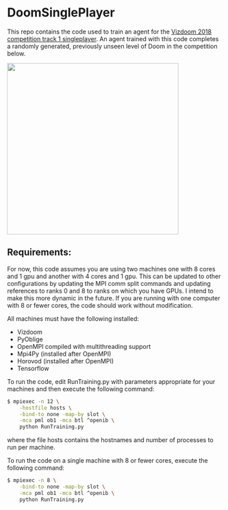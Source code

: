 # DoomSinglePlayer

This repo contains the code used to train an agent for the [Vizdoom 2018 competition track 1 singleplayer](http://vizdoom.cs.put.edu.pl/competition-cig-2018/competition-results). An agent trained with this code completes a randomly generated, previously unseen level of Doom in the competition below. 

<img src="example.gif" width="400">

## Requirements:
For now, this code assumes you are using two machines one with 8 cores and 1 gpu and another with 4 cores and 1 gpu. This can be updated to other configurations by updating the MPI comm split commands and updating references to ranks 0 and 8 to ranks on which you have GPUs. I intend to make this more dynamic in the future. If you are running with one computer with 8 or fewer cores, the code should work without modification. 

All machines must have the following installed:
- Vizdoom
- PyOblige
- OpenMPI compiled with multithreading support
- Mpi4Py (installed after OpenMPI)
- Horovod (installed after OpenMPI)
- Tensorflow

To run the code, edit RunTraining.py with parameters appropriate for your machines and then execute the following command:

```bash
$ mpiexec -n 12 \
    -hostfile hosts \
    -bind-to none -map-by slot \
    -mca pml ob1 -mca btl ^openib \
    python RunTraining.py
```

where the file hosts contains the hostnames and number of processes to run per machine. 

To run the code on a single machine with 8 or fewer cores, execute the following command:

```bash
$ mpiexec -n 8 \
    -bind-to none -map-by slot \
    -mca pml ob1 -mca btl ^openib \
    python RunTraining.py
```
